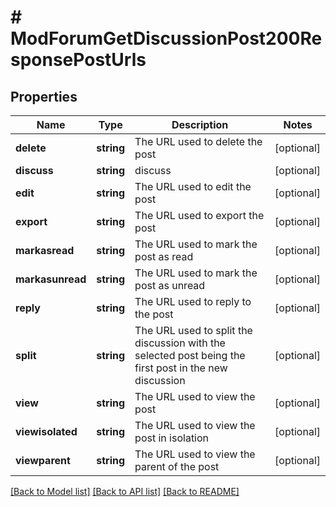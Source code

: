 # # ModForumGetDiscussionPost200ResponsePostUrls

## Properties

Name | Type | Description | Notes
------------ | ------------- | ------------- | -------------
**delete** | **string** | The URL used to delete the post | [optional]
**discuss** | **string** | discuss | [optional]
**edit** | **string** | The URL used to edit the post | [optional]
**export** | **string** | The URL used to export the post | [optional]
**markasread** | **string** | The URL used to mark the post as read | [optional]
**markasunread** | **string** | The URL used to mark the post as unread | [optional]
**reply** | **string** | The URL used to reply to the post | [optional]
**split** | **string** | The URL used to split the discussion with the selected post being the first post in the new discussion | [optional]
**view** | **string** | The URL used to view the post | [optional]
**viewisolated** | **string** | The URL used to view the post in isolation | [optional]
**viewparent** | **string** | The URL used to view the parent of the post | [optional]

[[Back to Model list]](../../README.md#models) [[Back to API list]](../../README.md#endpoints) [[Back to README]](../../README.md)
